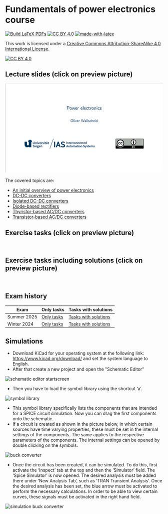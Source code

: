 # Fundamentals of power electronics course
[![Build LaTeX PDFs](https://github.com/IAS-Uni-Siegen/PE_course/actions/workflows/buildPDFs.yml/badge.svg?event=workflow_dispatch)](https://github.com/IAS-Uni-Siegen/PE_course/actions/workflows/buildPDFs.yml)
[![CC BY 4.0][cc-by-shield]][cc-by]
[![made-with-latex](https://img.shields.io/badge/Made%20with-LaTeX-1f425f.svg)](https://www.latex-project.org/)

This work is licensed under a
[Creative Commons Attribution-ShareAlike 4.0 International License][cc-by].

[![CC BY 4.0][cc-by-image]][cc-by]

[cc-by]: http://creativecommons.org/licenses/by/4.0/
[cc-by-image]: https://licensebuttons.net/l/by/4.0/88x31.png
[cc-by-shield]: https://img.shields.io/badge/License-CC%20BY%204.0-lightgrey.svg

## Lecture slides (click on preview picture)
<a href="https://ias-uni-siegen.github.io/PE_course/lecture.pdf" target="_blank" class="image fit"><img src="misc/Lecture_preview.png" alt=""></a>

The covered topics are:
- [An initial overview of power electronics](https://ias-uni-siegen.github.io/PE_course/lecture.pdf#sec1) 
- [DC-DC converters](https://ias-uni-siegen.github.io/PE_course/lecture.pdf#sec2)
- [Isolated DC-DC converters](https://ias-uni-siegen.github.io/PE_course/lecture.pdf#sec3)
- [Diode-based rectifiers](https://ias-uni-siegen.github.io/PE_course/lecture.pdf#sec4)
- [Thyristor-based AC/DC converters](https://ias-uni-siegen.github.io/PE_course/lecture.pdf#sec5)
- [Transistor-based AC/DC converters](https://ias-uni-siegen.github.io/PE_course/lecture.pdf#sec6)


## Exercise tasks (click on preview picture)
<a href="https://ias-uni-siegen.github.io/PE_course/exercise.pdf" target="_blank" class="image fit"><img src="misc/Exercise_preview.png" alt=""></a>

## Exercise tasks including solutions (click on preview picture)
<a href="https://ias-uni-siegen.github.io/PE_course/exercise_with_solution.pdf" target="_blank" class="image fit"><img src="misc/Exercise_with_solution_preview.png" alt=""></a>

## Exam history

| Exam       | Only tasks                                  | Tasks with solutions                            |
|------------|---------------------------------------------|-------------------------------------------------|
| Summer 2025       | [Only tasks](https://ias-uni-siegen.github.io/PE_course/summer2025.pdf)   | [Tasks with solutions](https://ias-uni-siegen.github.io/PE_course/summer2025_with_solution.pdf) |
| Winter 2024       | [Only tasks](https://ias-uni-siegen.github.io/PE_course/winter2024.pdf)   | [Tasks with solutions](https://ias-uni-siegen.github.io/PE_course/winter2024_with_solution.pdf) |



## Simulations
- Download KiCad for your operating system at the following link: https://www.kicad.org/download/ and set the system language to English.
- After that create a new project and open the "Schematic Editor"
  
![schematic editor startscreen](https://github.com/user-attachments/assets/d8dc0eb6-3e88-41ce-b3b9-336a76bb9a16)

- Then you have to load the symbol library using the shortcut ‘a’.
  
![symbol library](https://github.com/user-attachments/assets/6b398c3d-81cf-4102-8923-367103336724)

- This symbol library specifically lists the components that are intended for a SPICE circuit simulation. Now you can drag the first components onto the schematic.
- If a circuit is created as shown in the picture below, in which certain sources have time varying properties, these must be set in the internal settings of the components. The same applies to the respective parameters of the components. The internal settings can be opened by double clicking on the symbols. 
  
![buck converter](https://github.com/user-attachments/assets/cfbf9be0-0957-4e0d-b04e-d2d52db9ca50)

- Once the circuit has been created, it can be simulated. To do this, first activate the ‘Inspect’ tab at the top and then the ‘Simulator’ field. The ‘Spice Simulator’ is now opened. The desired analysis must be added there under ‘New Analysis Tab’, such as ‘TRAN Transient Analysis’. Once the desired analysis has been set, the blue arrow must be activated to perform the necessary calculations. In order to be able to view certain curves, these signals must be activated in the right hand field.

![simulation buck converter](https://github.com/user-attachments/assets/2f699cac-79b3-4c94-8332-6910e940948d)


